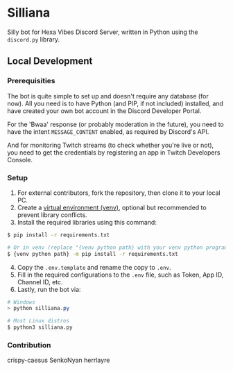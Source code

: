 # Silliana
Silly bot for Hexa Vibes Discord Server, written in Python using the `discord.py` library.

## Local Development
### Prerequisities
The bot is quite simple to set up and doesn't require any database (for now). All you need is to have Python (and PIP, if not included) installed, and have created your own bot account in the Discord Developer Portal.

For the 'Bwaa' response (or probably moderation in the future), you need to have the intent `MESSAGE_CONTENT` enabled, as required by Discord's API.

And for monitoring Twitch streams (to check whether you're live or not), you need to get the credentials by registering an app in Twitch Developers Console.

### Setup
1. For external contributors, fork the repository, then clone it to your local PC.
2. Create a [virtual environment (venv)](https://docs.python.org/3/library/venv.html), optional but recommended to prevent library conflicts.
3. Install the required libraries using this command:
```sh
$ pip install -r requirements.txt

# Or in venv (replace "{venv python path} with your venv python program")
$ {venv python path} -m pip install -r requirements.txt
```
4. Copy the `.env.template` and rename the copy to `.env`.
5. Fill in the required configurations to the `.env` file, such as Token, App ID, Channel ID, etc.
6. Lastly, run the bot via:
```ps1
# Windows
> python silliana.py
```
```sh
# Most Linux distros
$ python3 silliana.py
```

### Contribution
crispy-caesus
SenkoNyan
herrlayre
